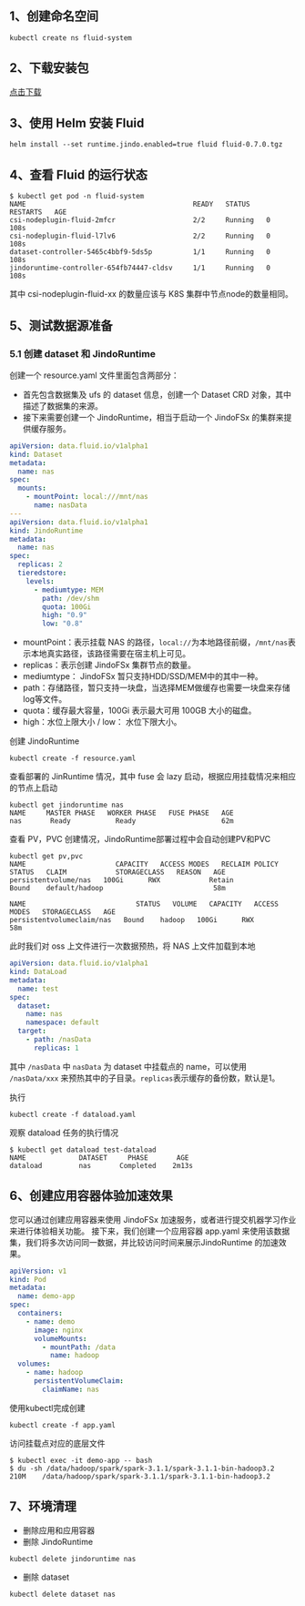 ## 1、创建命名空间
```shell
kubectl create ns fluid-system
```
## 2、下载安装包
[点击下载](http://smartdata-binary.oss-cn-shanghai.aliyuncs.com/fluid/431/fluid-0.7.0.tgz)

## 3、使用 Helm 安装 Fluid

```shell
helm install --set runtime.jindo.enabled=true fluid fluid-0.7.0.tgz
```
## 4、查看 Fluid 的运行状态


```shell
$ kubectl get pod -n fluid-system
NAME                                         READY   STATUS    RESTARTS   AGE
csi-nodeplugin-fluid-2mfcr                   2/2     Running   0          108s
csi-nodeplugin-fluid-l7lv6                   2/2     Running   0          108s
dataset-controller-5465c4bbf9-5ds5p          1/1     Running   0          108s
jindoruntime-controller-654fb74447-cldsv     1/1     Running   0          108s
```


其中 csi-nodeplugin-fluid-xx 的数量应该与 K8S 集群中节点node的数量相同。
## 5、测试数据源准备

### 5.1 创建 dataset 和 JindoRuntime

创建一个 resource.yaml 文件里面包含两部分：

- 首先包含数据集及 ufs 的 dataset 信息，创建一个 Dataset CRD 对象，其中描述了数据集的来源。
- 接下来需要创建一个 JindoRuntime，相当于启动一个 JindoFSx 的集群来提供缓存服务。


```yaml
apiVersion: data.fluid.io/v1alpha1
kind: Dataset
metadata:
  name: nas
spec:
  mounts:
    - mountPoint: local:///mnt/nas
      name: nasData
---
apiVersion: data.fluid.io/v1alpha1
kind: JindoRuntime
metadata:
  name: nas
spec:
  replicas: 2
  tieredstore:
    levels:
      - mediumtype: MEM
        path: /dev/shm
        quota: 100Gi
        high: "0.9"
        low: "0.8"
```


- mountPoint：表示挂载 NAS 的路径，`local://`为本地路径前缀，`/mnt/nas`表示本地真实路径，该路径需要在宿主机上可见。
- replicas：表示创建 JindoFSx 集群节点的数量。
- mediumtype： JindoFSx 暂只支持HDD/SSD/MEM中的其中一种。
- path：存储路径，暂只支持一块盘，当选择MEM做缓存也需要一块盘来存储log等文件。
- quota：缓存最大容量，100Gi 表示最大可用 100GB 大小的磁盘。
- high：水位上限大小 / low： 水位下限大小。



创建 JindoRuntime


```shell
kubectl create -f resource.yaml
```


查看部署的 JinRuntime 情况，其中 fuse 会 lazy 启动，根据应用挂载情况来相应的节点上启动
```shell
kubectl get jindoruntime nas
NAME     MASTER PHASE   WORKER PHASE   FUSE PHASE   AGE
nas       Ready           Ready                     62m
```

查看 PV，PVC 创建情况，JindoRuntime部署过程中会自动创建PV和PVC
```shell
kubectl get pv,pvc
NAME                      CAPACITY   ACCESS MODES   RECLAIM POLICY   STATUS   CLAIM            STORAGECLASS   REASON   AGE
persistentvolume/nas   100Gi      RWX            Retain           Bound    default/hadoop                           58m

NAME                           STATUS   VOLUME   CAPACITY   ACCESS MODES   STORAGECLASS   AGE
persistentvolumeclaim/nas   Bound    hadoop   100Gi      RWX                           58m
```


此时我们对 oss 上文件进行一次数据预热，将 NAS 上文件加载到本地

```yaml
apiVersion: data.fluid.io/v1alpha1
kind: DataLoad
metadata:
  name: test
spec:
  dataset:
    name: nas
    namespace: default
  target:
    - path: /nasData
      replicas: 1
```
其中 `/nasData` 中 `nasData` 为 dataset 中挂载点的 name，可以使用 `/nasData/xxx` 来预热其中的子目录。`replicas`表示缓存的备份数，默认是1。

执行
```shell
kubectl create -f dataload.yaml
```
观察 dataload 任务的执行情况
```shell
$ kubectl get dataload test-dataload
NAME             DATASET     PHASE       AGE
dataload         nas       Completed    2m13s
```

## 6、创建应用容器体验加速效果


您可以通过创建应用容器来使用 JindoFSx 加速服务，或者进行提交机器学习作业来进行体验相关功能。
接下来，我们创建一个应用容器 app.yaml 来使用该数据集，我们将多次访问同一数据，并比较访问时间来展示JindoRuntime 的加速效果。


```yaml
apiVersion: v1
kind: Pod
metadata:
  name: demo-app
spec:
  containers:
    - name: demo
      image: nginx
      volumeMounts:
        - mountPath: /data
          name: hadoop
  volumes:
    - name: hadoop
      persistentVolumeClaim:
        claimName: nas
```


使用kubectl完成创建


```shell
kubectl create -f app.yaml
```
访问挂载点对应的底层文件

```shell
$ kubectl exec -it demo-app -- bash
$ du -sh /data/hadoop/spark/spark-3.1.1/spark-3.1.1-bin-hadoop3.2 
210M	/data/hadoop/spark/spark-3.1.1/spark-3.1.1-bin-hadoop3.2 
```

## 7、环境清理

- 删除应用和应用容器
- 删除 JindoRuntime

```shell
kubectl delete jindoruntime nas
```

- 删除 dataset

```shell
kubectl delete dataset nas
```
